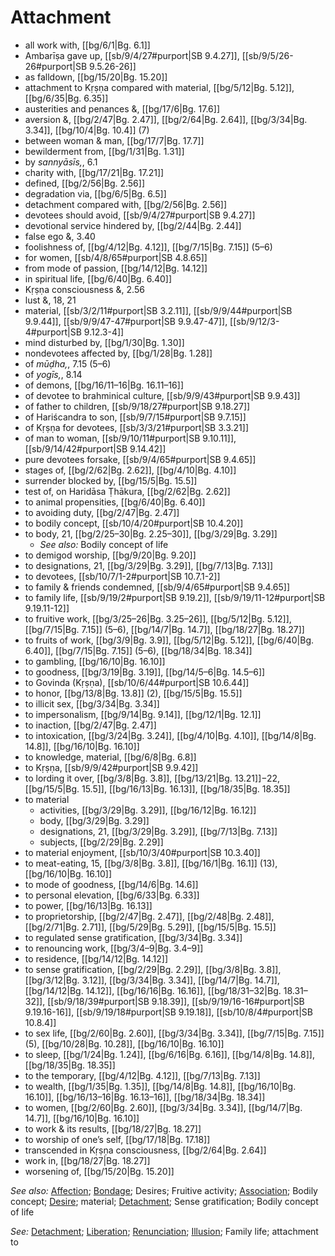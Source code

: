 # Attachment

* all work with, [[bg/6/1|Bg. 6.1]]
* Ambarīṣa gave up, [[sb/9/4/27#purport|SB 9.4.27]], [[sb/9/5/26-26#purport|SB 9.5.26-26]]
* as falldown, [[bg/15/20|Bg. 15.20]]
* attachment to Kṛṣṇa compared with material, [[bg/5/12|Bg. 5.12]], [[bg/6/35|Bg. 6.35]]
* austerities and penances &, [[bg/17/6|Bg. 17.6]]
* aversion &, [[bg/2/47|Bg. 2.47]], [[bg/2/64|Bg. 2.64]], [[bg/3/34|Bg. 3.34]], [[bg/10/4|Bg. 10.4]] (7)
* between woman & man, [[bg/17/7|Bg. 17.7]]
* bewilderment from, [[bg/1/31|Bg. 1.31]]
* by *sannyāsīs,*, 6.1
* charity with, [[bg/17/21|Bg. 17.21]]
* defined, [[bg/2/56|Bg. 2.56]]
* degradation via, [[bg/6/5|Bg. 6.5]]
* detachment compared with, [[bg/2/56|Bg. 2.56]]
* devotees should avoid, [[sb/9/4/27#purport|SB 9.4.27]]
* devotional service hindered by, [[bg/2/44|Bg. 2.44]]
* false ego &, 3.40
* foolishness of, [[bg/4/12|Bg. 4.12]], [[bg/7/15|Bg. 7.15]] (5–6)
* for women, [[sb/4/8/65#purport|SB 4.8.65]]
* from mode of passion, [[bg/14/12|Bg. 14.12]]
* in spiritual life, [[bg/6/40|Bg. 6.40]]
* Kṛṣṇa consciousness &, 2.56
* lust &, 18, 21
* material, [[sb/3/2/11#purport|SB 3.2.11]], [[sb/9/9/44#purport|SB 9.9.44]], [[sb/9/9/47-47#purport|SB 9.9.47-47]], [[sb/9/12/3-4#purport|SB 9.12.3-4]]
* mind disturbed by, [[bg/1/30|Bg. 1.30]]
* nondevotees affected by, [[bg/1/28|Bg. 1.28]]
* of *mūḍha,*, 7.15 (5–6)
* of *yogīs,*, 8.14
* of demons, [[bg/16/11–16|Bg. 16.11–16]]
* of devotee to brahminical culture, [[sb/9/9/43#purport|SB 9.9.43]]
* of father to children, [[sb/9/18/27#purport|SB 9.18.27]]
* of Hariścandra to son, [[sb/9/7/15#purport|SB 9.7.15]]
* of Kṛṣṇa for devotees, [[sb/3/3/21#purport|SB 3.3.21]]
* of man to woman, [[sb/9/10/11#purport|SB 9.10.11]], [[sb/9/14/42#purport|SB 9.14.42]]
* pure devotees forsake, [[sb/9/4/65#purport|SB 9.4.65]]
* stages of, [[bg/2/62|Bg. 2.62]], [[bg/4/10|Bg. 4.10]]
* surrender blocked by, [[bg/15/5|Bg. 15.5]]
* test of, on Haridāsa Ṭhākura, [[bg/2/62|Bg. 2.62]]
* to animal propensities, [[bg/6/40|Bg. 6.40]]
* to avoiding duty, [[bg/2/47|Bg. 2.47]]
* to bodily concept, [[sb/10/4/20#purport|SB 10.4.20]]
* to body, 21, [[bg/2/25–30|Bg. 2.25–30]], [[bg/3/29|Bg. 3.29]]
  * *See also:* Bodily concept of life
* to demigod worship, [[bg/9/20|Bg. 9.20]]
* to designations, 21, [[bg/3/29|Bg. 3.29]], [[bg/7/13|Bg. 7.13]]
* to devotees, [[sb/10/7/1-2#purport|SB 10.7.1-2]]
* to family & friends condemned, [[sb/9/4/65#purport|SB 9.4.65]]
* to family life, [[sb/9/19/2#purport|SB 9.19.2]], [[sb/9/19/11-12#purport|SB 9.19.11-12]]
* to fruitive work, [[bg/3/25–26|Bg. 3.25–26]], [[bg/5/12|Bg. 5.12]], [[bg/7/15|Bg. 7.15]] (5–6), [[bg/14/7|Bg. 14.7]], [[bg/18/27|Bg. 18.27]]
* to fruits of work, [[bg/3/9|Bg. 3.9]], [[bg/5/12|Bg. 5.12]], [[bg/6/40|Bg. 6.40]], [[bg/7/15|Bg. 7.15]] (5–6), [[bg/18/34|Bg. 18.34]]
* to gambling, [[bg/16/10|Bg. 16.10]]
* to goodness, [[bg/3/19|Bg. 3.19]], [[bg/14/5–6|Bg. 14.5–6]]
* to Govinda (Kṛṣṇa), [[sb/10/6/44#purport|SB 10.6.44]]
* to honor, [[bg/13/8|Bg. 13.8]] (2), [[bg/15/5|Bg. 15.5]]
* to illicit sex, [[bg/3/34|Bg. 3.34]]
* to impersonalism, [[bg/9/14|Bg. 9.14]], [[bg/12/1|Bg. 12.1]]
* to inaction, [[bg/2/47|Bg. 2.47]]
* to intoxication, [[bg/3/24|Bg. 3.24]], [[bg/4/10|Bg. 4.10]], [[bg/14/8|Bg. 14.8]], [[bg/16/10|Bg. 16.10]]
* to knowledge, material, [[bg/6/8|Bg. 6.8]]
* to Kṛṣṇa, [[sb/9/9/42#purport|SB 9.9.42]]
* to lording it over, [[bg/3/8|Bg. 3.8]], [[bg/13/21|Bg. 13.21]]−22, [[bg/15/5|Bg. 15.5]], [[bg/16/13|Bg. 16.13]], [[bg/18/35|Bg. 18.35]]
* to material
  * activities, [[bg/3/29|Bg. 3.29]], [[bg/16/12|Bg. 16.12]]
  * body, [[bg/3/29|Bg. 3.29]]
  * designations, 21, [[bg/3/29|Bg. 3.29]], [[bg/7/13|Bg. 7.13]]
  * subjects, [[bg/2/29|Bg. 2.29]]
* to material enjoyment, [[sb/10/3/40#purport|SB 10.3.40]]
* to meat-eating, 15, [[bg/3/8|Bg. 3.8]], [[bg/16/1|Bg. 16.1]] (13), [[bg/16/10|Bg. 16.10]]
* to mode of goodness, [[bg/14/6|Bg. 14.6]]
* to personal elevation, [[bg/6/33|Bg. 6.33]]
* to power, [[bg/16/13|Bg. 16.13]]
* to proprietorship, [[bg/2/47|Bg. 2.47]], [[bg/2/48|Bg. 2.48]], [[bg/2/71|Bg. 2.71]], [[bg/5/29|Bg. 5.29]], [[bg/15/5|Bg. 15.5]]
* to regulated sense gratification, [[bg/3/34|Bg. 3.34]]
* to renouncing work, [[bg/3/4–9|Bg. 3.4–9]]
* to residence, [[bg/14/12|Bg. 14.12]]
* to sense gratification, [[bg/2/29|Bg. 2.29]], [[bg/3/8|Bg. 3.8]], [[bg/3/12|Bg. 3.12]], [[bg/3/34|Bg. 3.34]], [[bg/14/7|Bg. 14.7]], [[bg/14/12|Bg. 14.12]], [[bg/16/16|Bg. 16.16]], [[bg/18/31–32|Bg. 18.31–32]], [[sb/9/18/39#purport|SB 9.18.39]], [[sb/9/19/16-16#purport|SB 9.19.16-16]], [[sb/9/19/18#purport|SB 9.19.18]], [[sb/10/8/4#purport|SB 10.8.4]]
* to sex life, [[bg/2/60|Bg. 2.60]], [[bg/3/34|Bg. 3.34]], [[bg/7/15|Bg. 7.15]] (5), [[bg/10/28|Bg. 10.28]], [[bg/16/10|Bg. 16.10]]
* to sleep, [[bg/1/24|Bg. 1.24]], [[bg/6/16|Bg. 6.16]], [[bg/14/8|Bg. 14.8]], [[bg/18/35|Bg. 18.35]]
* to the temporary, [[bg/4/12|Bg. 4.12]], [[bg/7/13|Bg. 7.13]]
* to wealth, [[bg/1/35|Bg. 1.35]], [[bg/14/8|Bg. 14.8]], [[bg/16/10|Bg. 16.10]], [[bg/16/13–16|Bg. 16.13–16]], [[bg/18/34|Bg. 18.34]]
* to women, [[bg/2/60|Bg. 2.60]], [[bg/3/34|Bg. 3.34]], [[bg/14/7|Bg. 14.7]], [[bg/16/10|Bg. 16.10]]
* to work & its results, [[bg/18/27|Bg. 18.27]]
* to worship of one’s self, [[bg/17/18|Bg. 17.18]]
* transcended in Kṛṣṇa consciousness, [[bg/2/64|Bg. 2.64]]
* work in, [[bg/18/27|Bg. 18.27]]
* worsening of, [[bg/15/20|Bg. 15.20]]

*See also:* [Affection](entries/affection.md); [Bondage](entries/bondage.md); Desires; Fruitive activity; [Association](entries/association.md); Bodily concept; [Desire](entries/desire.md); material; [Detachment](entries/detachment.md); Sense gratification; Bodily concept of life

*See:* [Detachment](entries/detachment.md); [Liberation](entries/liberation.md); [Renunciation](entries/renunciation.md); [Illusion](entries/illusion.md); Family life; attachment to
